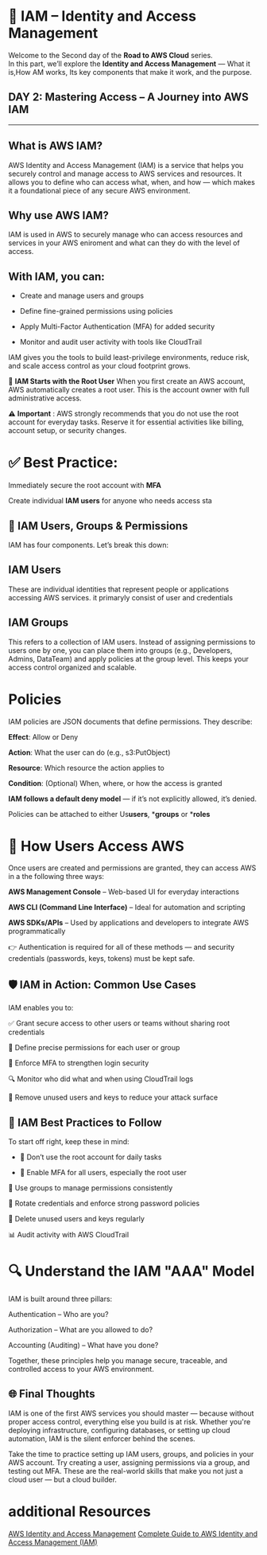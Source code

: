 # 🔐 IAM – Identity and Access Management

Welcome to the Second day of the **Road to AWS Cloud** series.  
In this part, we’ll explore the **Identity and Access Management** — What it is,How AM works, Its key components that make it work, and the purpose.

## DAY 2: Mastering Access – A Journey into AWS IAM


---

## What is AWS IAM?
AWS Identity and Access Management (IAM) is a service that helps you securely control and manage access to AWS services and resources. It allows you to define who can access what, when, and how — which makes it a foundational piece of any secure AWS environment.

## Why use  AWS IAM?
IAM is used in AWS to securely manage who can access resources and services in your AWS eniroment and what can they do with the level of access.

## With IAM, you can: 

* Create and manage users and groups

* Define fine-grained permissions using policies

* Apply Multi-Factor Authentication (MFA) for added security

* Monitor and audit user activity with tools like CloudTrail

IAM gives you the tools to build least-privilege environments, reduce risk, and scale access control as your cloud footprint grows.

🧭 **IAM Starts with the Root User**
When you first create an AWS account, AWS automatically creates a root user. This is the account owner with full administrative access.

**⚠️**  **Important** : AWS strongly recommends that you do not use the root account for everyday tasks. Reserve it for essential activities like billing, account setup, or security changes.

# ✅ Best Practice:
Immediately secure the root account with **MFA**

Create individual **IAM users** for anyone who needs access
 sta
## 👥 IAM Users, Groups & Permissions
IAM has four components. Let’s break this down:

## IAM Users
These are individual identities that represent people or applications accessing AWS services. it primaryly consist of user and credentials

## IAM Groups
This refers to a collection of IAM users.
Instead of assigning permissions to users one by one, you can place them into groups (e.g., Developers, Admins, DataTeam) and apply policies at the group level.
This keeps your access control organized and scalable.

# Policies
IAM policies are JSON documents that define permissions. They describe:

**Effect**: Allow or Deny

**Action**: What the user can do (e.g., s3:PutObject)

**Resource**: Which resource the action applies to

**Condition**: (Optional) When, where, or how the access is granted

**IAM follows a default deny model** — if it’s not explicitly allowed, it’s denied.

Policies can be attached to either Us**users**, ***groups** or ***roles**

# 🔑 How Users Access AWS
Once users are created and permissions are granted, they can access AWS in a the following three ways:

**AWS Management Console** – Web-based UI for everyday interactions

**AWS CLI (Command Line Interface)** – Ideal for automation and scripting

**AWS SDKs/APIs** – Used by applications and developers to integrate AWS programmatically

👉 Authentication is required for all of these methods — and security credentials (passwords, keys, tokens) must be kept safe.

## 🛡 IAM in Action: Common Use Cases
IAM enables you to:

✅ Grant secure access to other users or teams without sharing root credentials

📜 Define precise permissions for each user or group

🔐 Enforce MFA to strengthen login security

🔍 Monitor who did what and when using CloudTrail logs

🧼 Remove unused users and keys to reduce your attack surface

## 🧠 IAM Best Practices to Follow
To start off right, keep these in mind:

* 🚫 Don’t use the root account for daily tasks

* 🔐 Enable MFA for all users, especially the root user

👥 Use groups to manage permissions consistently

🔁 Rotate credentials and enforce strong password policies

🧹 Delete unused users and keys regularly

📊 Audit activity with AWS CloudTrail

# 🔍 Understand the IAM "AAA" Model
IAM is built around three pillars:

Authentication – Who are you?

Authorization – What are you allowed to do?

Accounting (Auditing) – What have you done?

Together, these principles help you manage secure, traceable, and controlled access to your AWS environment.

## 🌐 Final Thoughts
IAM is one of the first AWS services you should master — because without proper access control, everything else you build is at risk. Whether you're deploying infrastructure, configuring databases, or setting up cloud automation, IAM is the silent enforcer behind the scenes.

Take the time to practice setting up IAM users, groups, and policies in your AWS account. Try creating a user, assigning permissions via a group, and testing out MFA. These are the real-world skills that make you not just a cloud user — but a cloud builder.


#  additional Resources

[AWS Identity and Access Management](https://docs.aws.amazon.com/IAM/latest/UserGuide/id_groups.html)
[Complete Guide to AWS Identity and Access Management (IAM)](https://www.datacamp.com/tutorial/aws-identity-and-access-management-iam-guide)



